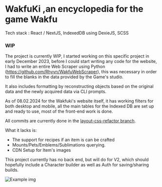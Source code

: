 # WakfuKi ,an encyclopedia for the game Wakfu 

Tech stack : React / NextJS, IndexedDB using DexieJS, SCSS

### WIP
The project is currently WIP, I started working on this specific project in early December 2023, before I could start writing any code for the website, I had to write an entire Web Scraper using Python (https://github.com/Rhyyn/WakfuWebScraper), this was necessary in order to fill the blanks in the data provided by the Game's studio.

It also includes formatting by reconstructing objects based on the original data and the newly acquired data via CLI prompts. 

As of 08.02.2024 for the Wakfuki's website itself, it has working filters for both desktop and mobile, all the main tables for the Indexed DB are set up and ready to use, most of the front-end work is done.

All commits are currently done in the [layout-css-refactor branch](https://github.com/Rhyyn/wakfuki/tree/layout-css-refactor).

What it lacks is: 
- The support for recipes if an item is can be crafted 
- Mounts/Pets/Emblems/Sublimations querying.
- CDN Setup for Item's images

This project currently has no back end, but will do for V2, which should hopefully include a Character builder as well as Auth for saving/sharing builds.

![Example img](https://i.imgur.com/ALcYttc.png)
